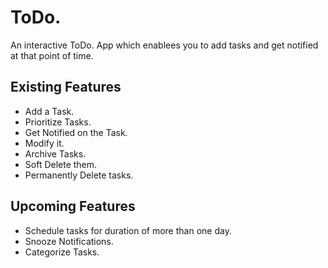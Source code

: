 # ToDo.

An interactive ToDo. App which enablees you to add tasks and get notified at that point of time.

## Existing Features

* Add a Task.
* Prioritize Tasks.
* Get Notified on the Task.
* Modify it.
* Archive Tasks.
* Soft Delete them.
* Permanently Delete tasks.

## Upcoming Features

* Schedule tasks for duration of more than one day.
* Snooze Notifications.
* Categorize Tasks.
